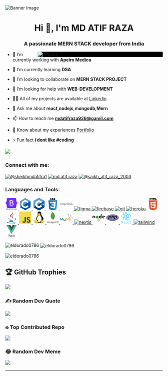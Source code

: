 <img src="https://repository-images.githubusercontent.com/588181932/e36ec678-7984-4cdd-8e4c-a3932772ff8e" style="height: 322px;max-width: 56rem;width: -webkit-fill-availabl    display: block; margin: auto;"  alt="Banner Image">

<h1 align="center">Hi 👋, I'm MD ATIF RAZA</h1>
<h3 align="center">A passionate MERN STACK developer from India</h3>
<img class="giphy-gif-img giphy-img-loaded" src="https://media1.giphy.com/media/qgQUggAC3Pfv687qPC/200.gif?cid=ecf05e47vp0buve8kmrrua3vit9n5obp3ali93i7h350nh7e&amp;ep=v1_gifs_search&amp;rid=200.gif&amp;ct=g"  align="right" alt="coding" width="400" style="background: black">

- 🔭 I’m currently working with **Apeiro Medica**

- 🌱 I’m currently learning **DSA**

- 👯 I’m looking to collaborate on **MERN STACK PROJECT**

- 🤝 I’m looking for help with **WEB-DEVELOPMENT**

- 👨‍💻 All of my projects are available at <a href="https://www.linkedin.com/in/md-atif-raza-536168251" target="_blank">Linkedin</a>

- 💬 Ask me about **react,nodejs,mongodb,Mern**

- 📫 How to reach me **mdatifraza926@gamil.com**

- 📄 Know about my experiences  <a href="https://mdatifraza.com/" target="_blank">Portfolio</a>

- ⚡ Fun fact **i dont like #coding**

[![](https://visitcount.itsvg.in/api?id=eldorado0786&icon=0&color=0)](https://visitcount.itsvg.in)

<h3 align="left">Connect with me:</h3>
<p align="left">
<a href="https://twitter.com/@sheikhmdatifra1" target="blank"><img align="center" src="https://raw.githubusercontent.com/rahuldkjain/github-profile-readme-generator/master/src/images/icons/Social/twitter.svg" alt="@sheikhmdatifra1" height="30" width="40" /></a>
<a href="https://linkedin.com/in/md atif raza" target="blank"><img align="center" src="https://raw.githubusercontent.com/rahuldkjain/github-profile-readme-generator/master/src/images/icons/Social/linked-in-alt.svg" alt="md atif raza" height="30" width="40" /></a>
<a href="https://instagram.com/saikh_atif_raza_2003" target="blank"><img align="center" src="https://raw.githubusercontent.com/rahuldkjain/github-profile-readme-generator/master/src/images/icons/Social/instagram.svg" alt="@saikh_atif_raza_2003" height="30" width="40" /></a>
</p>

<h3 align="left">Languages and Tools:</h3>
<p align="left"> <a href="https://getbootstrap.com" target="_blank" rel="noreferrer"> <img src="https://raw.githubusercontent.com/devicons/devicon/master/icons/bootstrap/bootstrap-plain-wordmark.svg" alt="bootstrap" width="40" height="40"/> </a> <a href="https://www.cprogramming.com/" target="_blank" rel="noreferrer"> <img src="https://raw.githubusercontent.com/devicons/devicon/master/icons/c/c-original.svg" alt="c" width="40" height="40"/> </a> <a href="https://www.w3schools.com/cpp/" target="_blank" rel="noreferrer"> <img src="https://raw.githubusercontent.com/devicons/devicon/master/icons/cplusplus/cplusplus-original.svg" alt="cplusplus" width="40" height="40"/> </a> <a href="https://www.w3schools.com/css/" target="_blank" rel="noreferrer"> <img src="https://raw.githubusercontent.com/devicons/devicon/master/icons/css3/css3-original-wordmark.svg" alt="css3" width="40" height="40"/> </a> <a href="https://expressjs.com" target="_blank" rel="noreferrer"> <img src="https://raw.githubusercontent.com/devicons/devicon/master/icons/express/express-original-wordmark.svg" alt="express" width="40" height="40"/> </a> <a href="https://www.figma.com/" target="_blank" rel="noreferrer"> <img src="https://www.vectorlogo.zone/logos/figma/figma-icon.svg" alt="figma" width="40" height="40"/> </a> <a href="https://firebase.google.com/" target="_blank" rel="noreferrer"> <img src="https://www.vectorlogo.zone/logos/firebase/firebase-icon.svg" alt="firebase" width="40" height="40"/> </a> <a href="https://git-scm.com/" target="_blank" rel="noreferrer"> <img src="https://www.vectorlogo.zone/logos/git-scm/git-scm-icon.svg" alt="git" width="40" height="40"/> </a> <a href="https://heroku.com" target="_blank" rel="noreferrer"> <img src="https://www.vectorlogo.zone/logos/heroku/heroku-icon.svg" alt="heroku" width="40" height="40"/> </a> <a href="https://www.w3.org/html/" target="_blank" rel="noreferrer"> <img src="https://raw.githubusercontent.com/devicons/devicon/master/icons/html5/html5-original-wordmark.svg" alt="html5" width="40" height="40"/> </a> <a href="https://www.java.com" target="_blank" rel="noreferrer"> <img src="https://raw.githubusercontent.com/devicons/devicon/master/icons/java/java-original.svg" alt="java" width="40" height="40"/> </a> <a href="https://developer.mozilla.org/en-US/docs/Web/JavaScript" target="_blank" rel="noreferrer"> <img src="https://raw.githubusercontent.com/devicons/devicon/master/icons/javascript/javascript-original.svg" alt="javascript" width="40" height="40"/> </a> <a href="https://www.linux.org/" target="_blank" rel="noreferrer"> <img src="https://raw.githubusercontent.com/devicons/devicon/master/icons/linux/linux-original.svg" alt="linux" width="40" height="40"/> </a> <a href="https://www.mongodb.com/" target="_blank" rel="noreferrer"> <img src="https://raw.githubusercontent.com/devicons/devicon/master/icons/mongodb/mongodb-original-wordmark.svg" alt="mongodb" width="40" height="40"/> </a> <a href="https://www.mysql.com/" target="_blank" rel="noreferrer"> <img src="https://raw.githubusercontent.com/devicons/devicon/master/icons/mysql/mysql-original-wordmark.svg" alt="mysql" width="40" height="40"/> </a> <a href="https://nextjs.org/" target="_blank" rel="noreferrer"> <img src="https://cdn.worldvectorlogo.com/logos/nextjs-2.svg" alt="nextjs" width="40" height="40"/> </a> <a href="https://nodejs.org" target="_blank" rel="noreferrer"> <img src="https://raw.githubusercontent.com/devicons/devicon/master/icons/nodejs/nodejs-original-wordmark.svg" alt="nodejs" width="40" height="40"/> </a> <a href="https://www.php.net" target="_blank" rel="noreferrer"> <img src="https://raw.githubusercontent.com/devicons/devicon/master/icons/php/php-original.svg" alt="php" width="40" height="40"/> </a> <a href="https://reactjs.org/" target="_blank" rel="noreferrer"> <img src="https://raw.githubusercontent.com/devicons/devicon/master/icons/react/react-original-wordmark.svg" alt="react" width="40" height="40"/> </a> <a href="https://tailwindcss.com/" target="_blank" rel="noreferrer"> <img src="https://www.vectorlogo.zone/logos/tailwindcss/tailwindcss-icon.svg" alt="tailwind" width="40" height="40"/> </a> <a href="https://vuejs.org/" target="_blank" rel="noreferrer"> <img src="https://raw.githubusercontent.com/devicons/devicon/master/icons/vuejs/vuejs-original-wordmark.svg" alt="vuejs" width="40" height="40"/> </a> </p>




<p><img align="left" src="https://github-readme-stats.vercel.app/api/top-langs?username=eldorado0786&show_icons=true&locale=en&layout=compact" alt="eldorado0786" /></p>



<p>&nbsp;<img align="center" src="https://github-readme-stats.vercel.app/api?username=eldorado0786&show_icons=true&locale=en" alt="eldorado0786" /></p>

<p><img align="center" src="https://github-readme-streak-stats.herokuapp.com/?user=eldorado0786&" alt="eldorado0786" /></p>


## 🏆 GitHub Trophies
![](https://github-profile-trophy.vercel.app/?username=eldorado0786&theme=radical&no-frame=true&no-bg=true&margin-w=4)


### ✍️ Random Dev Quote
![](https://quotes-github-readme.vercel.app/api?type=horizontal&theme=radical)
### 🔝 Top Contributed Repo
![](https://github-contributor-stats.vercel.app/api?username=eldorado0786&limit=5&theme=dark&combine_all_yearly_contributions=true)

### 😂 Random Dev Meme
<img src='https://api.memegen.link/images/buzz/memes/memes_everywhere.webp' style="height: 400px;"/>

---

